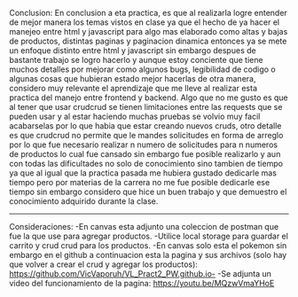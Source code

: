 Conclusion:
En conclusion a eta practica, es que al realizarla logre entender de mejor manera los temas vistos en clase ya que el hecho de ya
hacer el manejeo entre html y javascript para algo mas elaborado como altas y bajas de productos, distintas paginas y paginacion dinamica
entonces ya se mete un enfoque distinto entre html y javascript sin embargo despues de bastante trabajo se logro hacerlo y aunque estoy conciente
que tiene muchos detalles por mejorar como algunos bugs, legibilidad de codigo o algunas cosas que hubieran estado mejor hacerlas de otra manera, 
considero muy relevante el aprendizaje que me lleve al realizar esta practica del manejo entre frontend y backend.
Algo que no me gusto es que al tener que usar crudcrud se tienen limitaciones entre las requests que se pueden usar y al estar haciendo muchas pruebas se volvio muy facil acabarselas por lo que habia que estar creando nuevos cruds, otro detalle es que crudcrud no permite que le mandes solicitudes en forma de arreglo
por lo que fue necesario realizar n numero de solicitudes para n numeros de productos lo cual fue cansado sin embargo fue posible realizarlo y
aun con todas las dificultades no solo de conocimiento sino tambien de tiempo ya que al igual que la practica pasada me hubiera gustado dedicarle mas tiempo
pero por materias de la carrera no me fue posible dedicarle ese tiempo sin embargo considero que hice un buen trabajo y que demuestro el conocimiento
adquirido durante la clase.
*********************
Consideraciones:
-En canvas esta adjunto una coleccion de postman que fue la que use para agregar productos.
-Utilice local storage para guardar el carrito y crud crud para los productos.
-En canvas solo esta el pokemon sin embargo en el github a continuacion esta la pagina y sus archivos (solo hay que volver a crear el crud y agregar los productos): https://github.com/VicVaporuh/VL_Pract2_PW.github.io-
-Se adjunta un video del funcionamiento de la pagina: https://youtu.be/MQzwVmaYHoE
